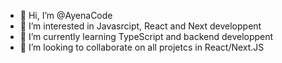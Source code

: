 - 👋 Hi, I’m @AyenaCode
- 👀 I’m interested in Javasrcipt, React and Next developpent
- 🌱 I’m currently learning TypeScript and backend developpent
- 💞️ I’m looking to collaborate on all projetcs in React/Next.JS

